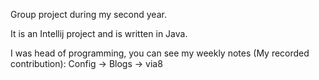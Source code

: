 Group project during my second year.

It is an Intellij project and is written in Java.

I was head of programming, you can see my weekly notes (My recorded contribution): Config -> Blogs -> via8
